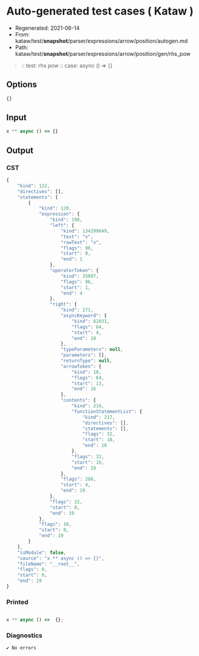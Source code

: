 # Auto-generated test cases ( Kataw )
- Regenerated: 2021-06-14
- From: kataw/test/__snapshot__/parser/expressions/arrow/position/autogen.md
- Path: kataw/test/__snapshot__/parser/expressions/arrow/position/gen/rhs_pow
> :: test: rhs pow
> :: case: async () => {}
## Options

`````js
{}
`````
## Input

`````js
x ** async () => {}
`````
## Output

### CST

```javascript
{
    "kind": 122,
    "directives": [],
    "statements": [
        {
            "kind": 120,
            "expression": {
                "kind": 198,
                "left": {
                    "kind": 134299649,
                    "text": "x",
                    "rawText": "x",
                    "flags": 96,
                    "start": 0,
                    "end": 1
                },
                "operatorToken": {
                    "kind": 35897,
                    "flags": 96,
                    "start": 1,
                    "end": 4
                },
                "right": {
                    "kind": 271,
                    "asyncKeyword": {
                        "kind": 82031,
                        "flags": 64,
                        "start": 4,
                        "end": 10
                    },
                    "typeParameters": null,
                    "parameters": [],
                    "returnType": null,
                    "arrowToken": {
                        "kind": 10,
                        "flags": 64,
                        "start": 13,
                        "end": 16
                    },
                    "contents": {
                        "kind": 216,
                        "functionStatementList": {
                            "kind": 217,
                            "directives": [],
                            "statements": [],
                            "flags": 32,
                            "start": 18,
                            "end": 18
                        },
                        "flags": 32,
                        "start": 16,
                        "end": 19
                    },
                    "flags": 288,
                    "start": 4,
                    "end": 19
                },
                "flags": 32,
                "start": 0,
                "end": 19
            },
            "flags": 16,
            "start": 0,
            "end": 19
        }
    ],
    "isModule": false,
    "source": "x ** async () => {}",
    "fileName": "__root__",
    "flags": 0,
    "start": 0,
    "end": 19
}
```

### Printed

```javascript

x ** async () =>  {};
```

### Diagnostics

```javascript
✔ No errors
```

